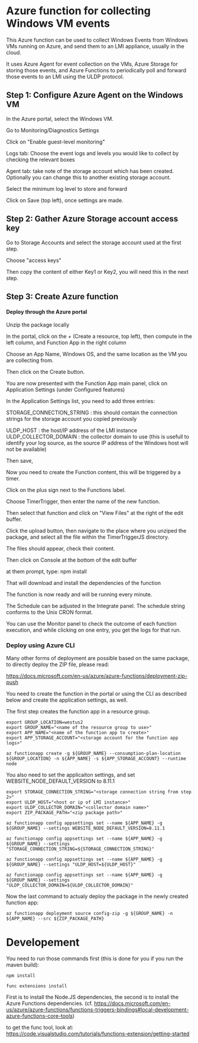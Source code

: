 # Azure function for collecting Windows VM events

This Azure function can be used to collect Windows Events from Windows VMs running on Azure, and send them to an LMI appliance, usually in the cloud.

It uses Azure Agent for event collection on the VMs, Azure Storage for storing those events, and Azure Functions to periodically poll and forward those events to an LMI using the ULDP protocol.

## Step 1: Configure Azure Agent on the Windows VM

In the Azure portal, select the Windows VM.

Go to Monitoring/Diagnostics Settings

Click on "Enable guest-level monitoring"

Logs tab: Choose the event logs and levels you would like to collect by checking the relevant boxes

Agent tab: take note of the storage account which has been created. Optionally you can change this to another existing storage account.

Select the minimum log level to store and forward

Click on Save (top left), once settings are made.


## Step 2: Gather Azure Storage account access key
Go to Storage Accounts and select the storage account used at the first step.

Choose "access keys"

Then copy the content of either Key1 or Key2, you will need this in the next step.

## Step 3: Create Azure function
#### Deploy through the Azure portal
Unzip the package locally

In the portal, click on the + (Create a resource, top left), then compute in the left column, and Function App in the right column

Choose an App Name, Windows OS, and the same location as the VM you are collecting from.

Then click on the Create button.

You are now presented with the Function App main panel, click on Application Settings (under Configured features)

In the Application Settings list, you need to add three entries:

STORAGE_CONNECTION_STRING : this should contain the connection strings for the storage account you copied previously

ULDP_HOST : the host/IP address of the LMI instance
ULDP_COLLECTOR_DOMAIN : the collector domain to use (this is usefull to identify your log source, as the source IP address of the Windows host will not be available)

Then save,

Now you need to create the Function content, this will be triggered by a timer.

Click on the plus sign next to the Functions label.

Choose TimerTrigger, then enter the name of the new function.

Then select that function and click on "View Files" at the right of the edit buffer.

Click the upload button, then navigate to the place where you unziped the package, and select all the file within the TimerTriggerJS directory.

The files should appear, check their content.

Then click on Console at the bottom of the edit buffer

at them prompt, type: npm install

That will download and install the dependencies of the function

The function is now ready and will be running every minute.

The Schedule can be adjusted in the Integrate panel. The schedule string conforms to the Unix CRON format.

You can use the Monitor panel to check the outcome of each function execution, and while clicking on one entry, you get the logs for that run.

### Deploy using Azure CLI

Many other forms of deployment are possible based on the same package, to directly deploy the ZIP file, please read:

https://docs.microsoft.com/en-us/azure/azure-functions/deployment-zip-push

You need to create the function in the portal or using the CLI as described below and create the application settings, as well.

The first step creates the function app in a resource group.

```
export GROUP_LOCATION=westus2
export GROUP_NAME="<name of the resource group to use>"
export APP_NAME="<name of the function app to create>"
export APP_STORAGE_ACCOUNT="<storage account for the function app logs>"

az functionapp create -g ${GROUP_NAME} --consumption-plan-location ${GROUP_LOCATION} -n ${APP_NAME} -s ${APP_STORAGE_ACCOUNT} --runtime node
```

You also need to set the applicaiton settings, and set WEBSITE_NODE_DEFAULT_VERSION to 8.11.1
```
export STORAGE_CONNECTION_STRING="<storage connection string from step 2>"
export ULDP_HOST="<host or ip of LMI instance>"
export ULDP_COLLECTOR_DOMAIN="<collector domain name>"
export ZIP_PACKAGE_PATH="<zip package path>"

az functionapp config appsettings set --name ${APP_NAME} -g ${GROUP_NAME} --settings WEBSITE_NODE_DEFAULT_VERSION=8.11.1

az functionapp config appsettings set --name ${APP_NAME} -g ${GROUP_NAME} --settings "STORAGE_CONNECTION_STRING=${STORAGE_CONNECTION_STRING}"

az functionapp config appsettings set --name ${APP_NAME} -g ${GROUP_NAME} --settings "ULDP_HOST=${ULDP_HOST}"

az functionapp config appsettings set --name ${APP_NAME} -g ${GROUP_NAME} --settings "ULDP_COLLECTOR_DOMAIN=${ULDP_COLLECTOR_DOMAIN}"
```

Now the last command to actualy deploy the package in the newly created function app:

```
az functionapp deployment source config-zip -g ${GROUP_NAME} -n ${APP_NAME} --src ${ZIP_PACKAGE_PATH}
```


# Developement

You need to run those commands first (this is done for you if you run the maven build):

```
npm install

func extensions install
```

First is to install the Node.JS dependencies, the second is to install the Azure Functions dependencies. (cf. https://docs.microsoft.com/en-us/azure/azure-functions/functions-triggers-bindings#local-development-azure-functions-core-tools)

to get the func tool, look at: https://code.visualstudio.com/tutorials/functions-extension/getting-started





